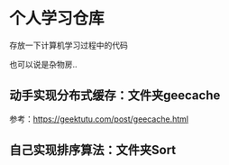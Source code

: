 # 个人学习仓库
存放一下计算机学习过程中的代码

也可以说是杂物房..

## 动手实现分布式缓存：文件夹geecache
参考：https://geektutu.com/post/geecache.html

## 自己实现排序算法：文件夹Sort
